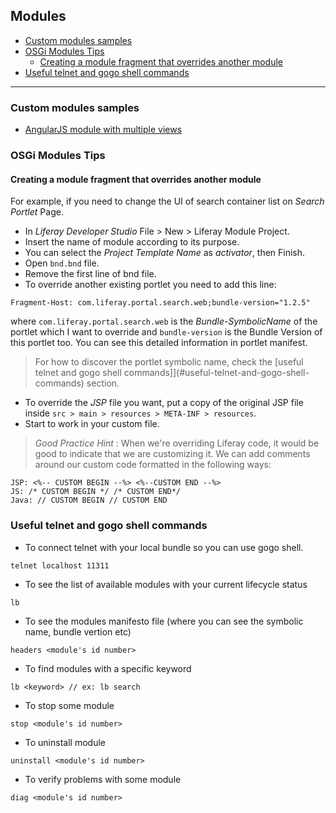 ## Modules

* [Custom modules samples](#custom-modules-samples)
* [OSGi Modules Tips](#osgi-modules-tips)
    * [Creating a module fragment that overrides another module](#creating-a-module-fragment-that-overrides-another-module)
* [Useful telnet and gogo shell commands](#useful-telnet-and-gogo-shell-commands)

---

### Custom modules samples

* [AngularJS module with multiple views](https://github.com/rafoli/liferay-gs/tree/master/modules/liferay-bundle-angular-example-multiple-views-web)

### OSGi Modules Tips

#### Creating a module fragment that overrides another module

For example, if you need to change the UI of search container list on *Search Portlet* Page.

* In _Liferay Developer Studio_ File > New > Liferay Module Project.
* Insert the name of module according to its purpose.
* You can select the _Project Template Name_ as *activator*, then Finish.
* Open `bnd.bnd` file.
* Remove the first line of bnd file.
* To override another existing portlet you need to add this line:

```
Fragment-Host: com.liferay.portal.search.web;bundle-version="1.2.5"
```
where `com.liferay.portal.search.web` is the _Bundle-SymbolicName_ of the portlet which I want to override and `bundle-version` is the Bundle Version of this portlet too. You can see this detailed information in portlet manifest.

> For how to discover the portlet symbolic name, check the [useful telnet and gogo shell commands]](#useful-telnet-and-gogo-shell-commands) section.

* To override the _JSP_ file you want, put a copy of the original JSP file inside `src > main > resources > META-INF > resources`.
* Start to work in your custom file.

> *Good Practice Hint* : When we're overriding Liferay code, it would be good to indicate that we are customizing it. We can add comments around our custom code formatted in the following ways:

```
JSP: <%-- CUSTOM BEGIN --%> <%--CUSTOM END --%>
JS: /* CUSTOM BEGIN */ /* CUSTOM END*/
Java: // CUSTOM BEGIN // CUSTOM END
```

### Useful telnet and gogo shell commands

* To connect telnet with your local bundle so you can use gogo shell.

```script
telnet localhost 11311
```

* To see the list of available modules with your current lifecycle status

```script
lb
```

* To see the modules manifesto file (where you can see the symbolic name, bundle vertion etc)

```script
headers <module's id number>
```

* To find modules with a specific keyword

```script
lb <keyword> // ex: lb search
```

* To stop some module

```script
stop <module's id number>
```

* To uninstall module

```script
uninstall <module's id number>
```

* To verify problems with some module

```script
diag <module's id number>
```
